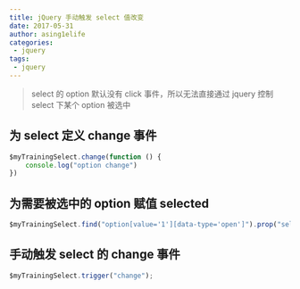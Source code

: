 ```yaml
---
title: jQuery 手动触发 select 值改变
date: 2017-05-31
author: asing1elife
categories:
 - jquery
tags:
 - jquery
---
```

> select 的 option 默认没有 click 事件，所以无法直接通过 jquery 控制 select 下某个 option 被选中  

## 为 select 定义 change 事件
```js
$myTrainingSelect.change(function () {
	console.log("option change")
})
```

## 为需要被选中的 option 赋值 selected
```js
$myTrainingSelect.find("option[value='1'][data-type='open']").prop("selected", true);
```

## 手动触发 select 的 change 事件
```js
$myTrainingSelect.trigger("change");
```